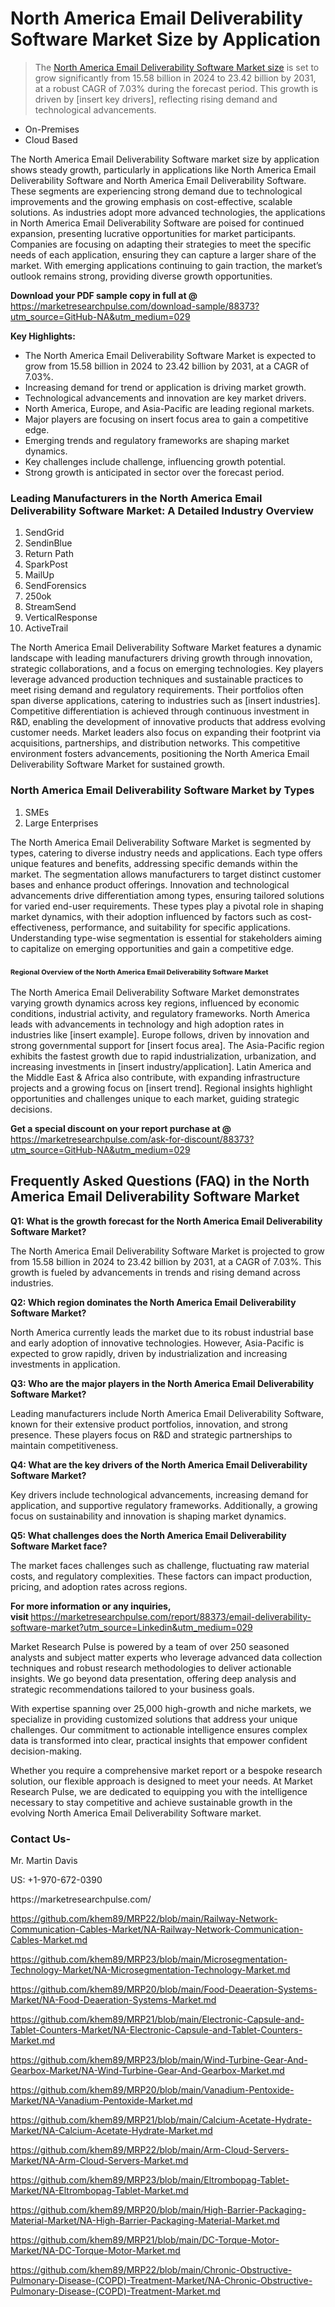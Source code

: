 <h1>North America Email Deliverability Software Market&nbsp;Size by Application</h1><blockquote><p>The <a href="https://marketresearchpulse.com/download-sample/88373?utm_source=GitHub-NA&amp;utm_medium=029">North America Email Deliverability Software Market size</a> is set to grow significantly from 15.58 billion in 2024 to 23.42 billion by 2031, at a robust CAGR of 7.03% during the forecast period. This growth is driven by [insert key drivers], reflecting rising demand and technological advancements.</p></blockquote><ul><li>On-Premises <li> Cloud Based</li></ul><p>The North America Email Deliverability Software market size by application shows steady growth, particularly in applications like North America Email Deliverability Software and North America Email Deliverability Software. These segments are experiencing strong demand due to technological improvements and the growing emphasis on cost-effective, scalable solutions. As industries adopt more advanced technologies, the applications in North America Email Deliverability Software are poised for continued expansion, presenting lucrative opportunities for market participants. Companies are focusing on adapting their strategies to meet the specific needs of each application, ensuring they can capture a larger share of the market. With emerging applications continuing to gain traction, the market’s outlook remains strong, providing diverse growth opportunities.</p><p><strong>Download your PDF sample copy in full at @ </strong><a href="https://marketresearchpulse.com/download-sample/88373?utm_source=GitHub-NA&amp;utm_medium=029">https://marketresearchpulse.com/download-sample/88373?utm_source=GitHub-NA&amp;utm_medium=029</a></p><p><strong>Key Highlights: </strong></p><ul><li>The North America Email Deliverability Software Market is expected to grow from 15.58 billion in 2024 to 23.42 billion by 2031, at a CAGR of 7.03%.</li><li>Increasing demand for trend or application is driving market growth.</li><li>Technological advancements and innovation are key market drivers.</li><li>North America, Europe, and Asia-Pacific are leading regional markets.</li><li>Major players are focusing on insert focus area to gain a competitive edge.</li><li>Emerging trends and regulatory frameworks are shaping market dynamics.</li><li>Key challenges include challenge, influencing growth potential.</li><li>Strong growth is anticipated in sector over the forecast period.</li></ul><h3>Leading Manufacturers in the North America Email Deliverability Software Market: A Detailed Industry Overview</h3><ol><li>SendGrid</li><li>SendinBlue</li><li>Return Path</li><li>SparkPost</li><li>MailUp</li><li>SendForensics</li><li>250ok</li><li>StreamSend</li><li>VerticalResponse</li><li>ActiveTrail</li></ol><div class="flex max-w-full flex-col flex-grow"><div class="min-h-8 text-message flex w-full flex-col items-end gap-2 whitespace-normal break-words [.text-message+&amp;]:mt-5" dir="auto" data-message-author-role="assistant" data-message-id="fd8432e4-4910-450d-b182-61b7bfb0a01f" data-message-model-slug="gpt-4o"><div class="flex w-full flex-col gap-1 empty:hidden first:pt-[3px]"><div class="markdown prose w-full break-words dark:prose-invert light"><p>The North America Email Deliverability Software Market features a dynamic landscape with leading manufacturers driving growth through innovation, strategic collaborations, and a focus on emerging technologies. Key players leverage advanced production techniques and sustainable practices to meet rising demand and regulatory requirements. Their portfolios often span diverse applications, catering to industries such as [insert industries]. Competitive differentiation is achieved through continuous investment in R&amp;D, enabling the development of innovative products that address evolving customer needs. Market leaders also focus on expanding their footprint via acquisitions, partnerships, and distribution networks. This competitive environment fosters advancements, positioning the North America Email Deliverability Software Market for sustained growth.</p></div></div></div></div><h3>North America Email Deliverability Software Market by Types</h3><ol><li>SMEs <li> Large Enterprises</li></ol><div class="flex max-w-full flex-col flex-grow"><div class="min-h-8 text-message flex w-full flex-col items-end gap-2 whitespace-normal break-words [.text-message+&amp;]:mt-5" dir="auto" data-message-author-role="assistant" data-message-id="084470be-0bb7-4664-bddf-5156b4f41249" data-message-model-slug="gpt-4o-mini"><div class="flex w-full flex-col gap-1 empty:hidden first:pt-[3px]"><div class="markdown prose w-full break-words dark:prose-invert light"><p>The North America Email Deliverability Software Market is segmented by types, catering to diverse industry needs and applications. Each type offers unique features and benefits, addressing specific demands within the market. The segmentation allows manufacturers to target distinct customer bases and enhance product offerings. Innovation and technological advancements drive differentiation among types, ensuring tailored solutions for varied end-user requirements. These types play a pivotal role in shaping market dynamics, with their adoption influenced by factors such as cost-effectiveness, performance, and suitability for specific applications. Understanding type-wise segmentation is essential for stakeholders aiming to capitalize on emerging opportunities and gain a competitive edge.</p></div></div></div></div><h3><span style="font-size: 11px;">Regional Overview of the North America Email Deliverability Software Market</span></h3><div class="flex max-w-full flex-col flex-grow"><div class="min-h-8 text-message flex w-full flex-col items-end gap-2 whitespace-normal break-words [.text-message+&amp;]:mt-5" dir="auto" data-message-author-role="assistant" data-message-id="e9038762-ce64-4e30-91c9-9bd413514231" data-message-model-slug="gpt-4o-mini"><div class="flex w-full flex-col gap-1 empty:hidden first:pt-[3px]"><div class="markdown prose w-full break-words dark:prose-invert light"><p>The North America Email Deliverability Software Market demonstrates varying growth dynamics across key regions, influenced by economic conditions, industrial activity, and regulatory frameworks. North America leads with advancements in technology and high adoption rates in industries like [insert example]. Europe follows, driven by innovation and strong governmental support for [insert focus area]. The Asia-Pacific region exhibits the fastest growth due to rapid industrialization, urbanization, and increasing investments in [insert industry/application]. Latin America and the Middle East &amp; Africa also contribute, with expanding infrastructure projects and a growing focus on [insert trend]. Regional insights highlight opportunities and challenges unique to each market, guiding strategic decisions.</p></div></div></div></div><p><strong>Get a special discount on your report purchase at @ </strong><a href="https://marketresearchpulse.com/ask-for-discount/88373?utm_source=GitHub-NA&amp;utm_medium=029">https://marketresearchpulse.com/ask-for-discount/88373?utm_source=GitHub-NA&amp;utm_medium=029</a></p><h2>Frequently Asked Questions (FAQ) in the North America Email Deliverability Software Market</h2><p><strong>Q1: What is the growth forecast for the North America Email Deliverability Software Market?</strong></p><p>The North America Email Deliverability Software Market is projected to grow from 15.58 billion in 2024 to 23.42 billion by 2031, at a CAGR of 7.03%. This growth is fueled by advancements in trends and rising demand across industries.</p><p><strong>Q2: Which region dominates the North America Email Deliverability Software Market?</strong></p><p>North America currently leads the market due to its robust industrial base and early adoption of innovative technologies. However, Asia-Pacific is expected to grow rapidly, driven by industrialization and increasing investments in application.</p><p><strong>Q3: Who are the major players in the North America Email Deliverability Software Market?</strong></p><p>Leading manufacturers include North America Email Deliverability Software, known for their extensive product portfolios, innovation, and strong presence. These players focus on R&amp;D and strategic partnerships to maintain competitiveness.</p><p><strong>Q4: What are the key drivers of the North America Email Deliverability Software Market?</strong></p><p>Key drivers include technological advancements, increasing demand for application, and supportive regulatory frameworks. Additionally, a growing focus on sustainability and innovation is shaping market dynamics.</p><p><strong>Q5: What challenges does the North America Email Deliverability Software Market face?</strong></p><p>The market faces challenges such as challenge, fluctuating raw material costs, and regulatory complexities. These factors can impact production, pricing, and adoption rates across regions.</p><p><strong>For more information or any inquiries, visit&nbsp;</strong><a href="https://marketresearchpulse.com/report/88373/email-deliverability-software-market?utm_source=Linkedin&utm_medium=029">https://marketresearchpulse.com/report/88373/email-deliverability-software-market?utm_source=Linkedin&utm_medium=029</a></p><p>Market Research Pulse is powered by a team of over 250 seasoned analysts and subject matter experts who leverage advanced data collection techniques and robust research methodologies to deliver actionable insights. We go beyond data presentation, offering deep analysis and strategic recommendations tailored to your business goals.</p><p>With expertise spanning over 25,000 high-growth and niche markets, we specialize in providing customized solutions that address your unique challenges. Our commitment to actionable intelligence ensures complex data is transformed into clear, practical insights that empower confident decision-making.</p><p>Whether you require a comprehensive market report or a bespoke research solution, our flexible approach is designed to meet your needs. At Market Research Pulse, we are dedicated to equipping you with the intelligence necessary to stay competitive and achieve sustainable growth in the evolving North America Email Deliverability Software market.</p><h3><strong>Contact Us-</strong></h3><p>Mr. Martin Davis</p><p>US: +1-970-672-0390</p><p>https://marketresearchpulse.com/</p><p><a href="https://github.com/khem89/MRP22/blob/main/Railway-Network-Communication-Cables-Market/NA-Railway-Network-Communication-Cables-Market.md">https://github.com/khem89/MRP22/blob/main/Railway-Network-Communication-Cables-Market/NA-Railway-Network-Communication-Cables-Market.md</a></p><p><a href="https://github.com/khem89/MRP23/blob/main/Microsegmentation-Technology-Market/NA-Microsegmentation-Technology-Market.md">https://github.com/khem89/MRP23/blob/main/Microsegmentation-Technology-Market/NA-Microsegmentation-Technology-Market.md</a></p><p><a href="https://github.com/khem89/MRP20/blob/main/Food-Deaeration-Systems-Market/NA-Food-Deaeration-Systems-Market.md">https://github.com/khem89/MRP20/blob/main/Food-Deaeration-Systems-Market/NA-Food-Deaeration-Systems-Market.md</a></p><p><a href="https://github.com/khem89/MRP21/blob/main/Electronic-Capsule-and-Tablet-Counters-Market/NA-Electronic-Capsule-and-Tablet-Counters-Market.md">https://github.com/khem89/MRP21/blob/main/Electronic-Capsule-and-Tablet-Counters-Market/NA-Electronic-Capsule-and-Tablet-Counters-Market.md</a></p><p><a href="https://github.com/khem89/MRP23/blob/main/Wind-Turbine-Gear-And-Gearbox-Market/NA-Wind-Turbine-Gear-And-Gearbox-Market.md">https://github.com/khem89/MRP23/blob/main/Wind-Turbine-Gear-And-Gearbox-Market/NA-Wind-Turbine-Gear-And-Gearbox-Market.md</a></p><p><a href="https://github.com/khem89/MRP20/blob/main/Vanadium-Pentoxide-Market/NA-Vanadium-Pentoxide-Market.md">https://github.com/khem89/MRP20/blob/main/Vanadium-Pentoxide-Market/NA-Vanadium-Pentoxide-Market.md</a></p><p><a href="https://github.com/khem89/MRP21/blob/main/Calcium-Acetate-Hydrate-Market/NA-Calcium-Acetate-Hydrate-Market.md">https://github.com/khem89/MRP21/blob/main/Calcium-Acetate-Hydrate-Market/NA-Calcium-Acetate-Hydrate-Market.md</a></p><p><a href="https://github.com/khem89/MRP22/blob/main/Arm-Cloud-Servers-Market/NA-Arm-Cloud-Servers-Market.md">https://github.com/khem89/MRP22/blob/main/Arm-Cloud-Servers-Market/NA-Arm-Cloud-Servers-Market.md</a></p><p><a href="https://github.com/khem89/MRP23/blob/main/Eltrombopag-Tablet-Market/NA-Eltrombopag-Tablet-Market.md">https://github.com/khem89/MRP23/blob/main/Eltrombopag-Tablet-Market/NA-Eltrombopag-Tablet-Market.md</a></p><p><a href="https://github.com/khem89/MRP20/blob/main/High-Barrier-Packaging-Material-Market/NA-High-Barrier-Packaging-Material-Market.md">https://github.com/khem89/MRP20/blob/main/High-Barrier-Packaging-Material-Market/NA-High-Barrier-Packaging-Material-Market.md</a></p><p><a href="https://github.com/khem89/MRP21/blob/main/DC-Torque-Motor-Market/NA-DC-Torque-Motor-Market.md">https://github.com/khem89/MRP21/blob/main/DC-Torque-Motor-Market/NA-DC-Torque-Motor-Market.md</a></p><p><a href="https://github.com/khem89/MRP22/blob/main/Chronic-Obstructive-Pulmonary-Disease-(COPD)-Treatment-Market/NA-Chronic-Obstructive-Pulmonary-Disease-(COPD)-Treatment-Market.md">https://github.com/khem89/MRP22/blob/main/Chronic-Obstructive-Pulmonary-Disease-(COPD)-Treatment-Market/NA-Chronic-Obstructive-Pulmonary-Disease-(COPD)-Treatment-Market.md</a></p>
